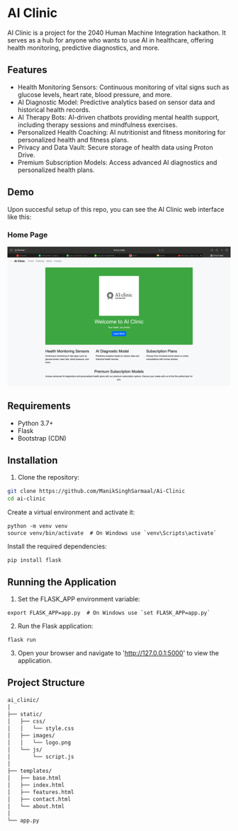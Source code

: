 # AI Clinic

AI Clinic is a project for the 2040 Human Machine Integration hackathon. It serves as a hub for anyone who wants to use AI in healthcare, offering health monitoring, predictive diagnostics, and more.

## Features

- Health Monitoring Sensors: Continuous monitoring of vital signs such as glucose levels, heart rate, blood pressure, and more.
- AI Diagnostic Model: Predictive analytics based on sensor data and historical health records.
- AI Therapy Bots: AI-driven chatbots providing mental health support, including therapy sessions and mindfulness exercises.
- Personalized Health Coaching: AI nutritionist and fitness monitoring for personalized health and fitness plans.
- Privacy and Data Vault: Secure storage of health data using Proton Drive.
- Premium Subscription Models: Access advanced AI diagnostics and personalized health plans.

## Demo

Upon succesful setup of this repo, you can see the AI Clinic web interface like this:

### Home Page
![Home Page](static/images/img.png)

## Requirements

- Python 3.7+
- Flask
- Bootstrap (CDN)

## Installation

1. Clone the repository:

```bash
git clone https://github.com/ManikSinghSarmaal/Ai-Clinic
cd ai-clinic
```
Create a virtual environment and activate it:
```
python -m venv venv
source venv/bin/activate  # On Windows use `venv\Scripts\activate`
```
Install the required dependencies:
```
pip install flask
```
## Running the Application
1. Set the FLASK_APP environment variable:
```
export FLASK_APP=app.py  # On Windows use `set FLASK_APP=app.py`
```
2. Run the Flask application:
```
flask run
```
3. Open your browser and navigate to 'http://127.0.0.1:5000' to view the application.

## Project Structure
```
ai_clinic/
│
├── static/
│   ├── css/
│   │   └── style.css
│   ├── images/
│   │   └── logo.png
│   └── js/
│       └── script.js
│
├── templates/
│   ├── base.html
│   ├── index.html
│   ├── features.html
│   ├── contact.html
│   └── about.html
│
└── app.py
```
